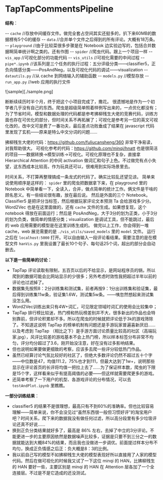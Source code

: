 # TapTapCommentsPipeline

**结构**：

 -- `cache` //存放中间缓存文件。做完全套占空间其实还挺多的，扒下来60MB的数据楞有5个G的缓存
 -- `data` //合并单个文件之后得到的所有评论。大概有18万条。
 -- `playground` //由于比较菜很多步骤是在 Notebook 边实验边写的，包括合并数据啊简单统计啊之类的。还有作图
 -- `spider` //爬虫代码。跟上一个项目一样
 -- `vis_app` //可视化部分的功能代码
 -- `vis_utils` //可视化需要的中间过程
 -- `pipe*.ipynb` //该系列是三个任务的执行过程：五分评级分类——classifier5，正负向情感分类——PosAndNeg，以及可视化代码的调试——visualization
 -- `datautils.py` //从 cache 到网络输入的辅助函数
 -- `models.py` //模型存放
 -- `run_app.py` //web 应用的执行文件

![sample][./sample.png]
 
断断续续历时半个月，终于把这个小项目完成了，撒花。
很遗憾地是作为一个初学者几乎没有自己的东西。爬虫是超级简单照着样例写出来的，一点优化都没有；为了节省时间，模型和数据处理的代码都是参考拂柳残生大佬的竞赛代码，训练方面也存在可优化的部分，但时间关系不再拓展了；可视化是参考另一位的英文可视化改的，改中文可是费了一番功夫，最后差点功败垂成了结果在 javascript 代码里发现了玄机——原来是特么中文分词的问题……

拂柳残生大佬的代码：https://github.com/fuliucansheng/360
非常干净易读，对我帮助很大。
可视化参考的代码：https://github.com/minqi/hnatt
也是很简洁的项目——数据转换->模型训练->可视化。可视化原理也不复杂，直接拿 Hierarchical Attention 的中间 activation 做词汇和句子上色。不过做完有点小失望，这东西成本比较高，作为玩具还可以，很难用到实际场景里去。

时间关系，不打算再整理搞成一条龙式的代码了。确实比较乱还望见谅。
简单来说使用顺序是这样的：
`spider` 里的爬虫把数据拿下来，在 playground 里的 Notebook 中简单看一下，全读入，合并，做点简单的统计工作。俩文件是干啥的顾名思义。有一些结论很有趣，放在最后说。
然后是外面的三个 Notebook。Classifier5 是把评分当标签，然后根据玩家评论文本预测 Ta 会给游戏多少分。Word2Vec 也是在这里面做的，还有 `cache` 文件的生成。如果想复现，这个 notebook 得放在前面运行；然后是 PosAndNeg，大于3分的划为正类，小于3分的划为负类，做简单的情感分类；visualization 是调试工具，但不能跳过，最后的 web 应用需要的模型是在这里训练生成的。
做完以上工作，你会得到一堆 cache，web 展览需要的是 `./vis_utils/saved_models` 里的 `model` 文件。
运行之后在 `localhost:5000` 打开。可以自由输入一段评论看结果。需要注意的是在模型文件 `hanVis.py` 里我设置了最长10个句子、每句话25个词，超出的部分会自动删去。

**以下是一些简单的讨论：**
 - TapTap 评论读取有限制，五百页以后的不给显示，是网站程序员的锅，所以爬到的数据可能会比网站显示的少很多；另外考虑时效性我把超过半年以前的评论也过滤掉了。
 - 数据集先按照8：2分训练集和测试集，前者再按9：1分出训练集和验证集，最后得到训练集11w条，验证集1.6W，测试集5w条。——咦忽然想起来测试集没怎么用。
 - Word2Vec训练出来只有4W+词汇，可见限定领域时词汇的使用会比较集中；
 - TapTap 排行榜比较迷，热门榜和热玩榜差别并不大，很多新出的作品也会特别靠前，但评论积累却不多。所以在爬虫的时候就把评论低于3k的游戏筛除了。不知道这说明 TapTap 的榜单机制有问题还是手游玩家普遍喜新厌旧……以及考虑到 TapTap （相比之下）是手游方面讨论质量比较高的社区（高端玩家.jpg），风评比较差的游戏基本不会上热门榜，所以样本标签分布非常不均匀，评分均分超过了3.6，刚开始没注意，好在没有过多影响结果。
 - 但也说明如果要做更细致的考察，应该多去爬一些评分较低热门作品。
 - 虽然已经算讨论气氛比较好的社区了，但绝大多数评论仍然不超过五十个字——中位数是47，均值111.2，75%也才到111，但最大达到了1w+，说明那些显示在评论首页的长评将均值一把拉上去了……为了保证样本数，爬虫的下限是15个字，这样看来似乎有提高阈值的必要——但这样就需要爬更多的游戏。
 - 还简单考察了一下用户的机型、各游戏评论的分布情况，可以去 `testAndPlot.ipynb` 里瞧瞧。


**一部分训练结果**：
 - classifier5 的结果不是很理想，最高只有不到60%的准确率。但也比较容易理解——简单来说，你不会没见过“虽然东西很一般但习惯好评”的淘宝用户吧？时间关系，爬下来的数据我没有做任何过滤，所以高分段里有多少垃圾评论还真不好说……
 - 换到正负分类结果就好多了，最高是 86% 左右，去掉了中立的3分评论。不能更进一步的主要原因依然是数据噪声比较多，证据是只要不到三分之一的数据就能达到大概84%的结果，而且我也没做进一步调优。前面提过样本分布不均匀，换成正负情感之后正：负大概是8：3的比例。
 - 我以前自己写的模型不如拂柳残生大佬的模型表现好所以直接用了人家的模型代码。然后在做可视化的时候我又试了一下这位 minqi 的 HAN，比拂柳残生的 HAN 要好一些，主要区别是 minqi 的 HAN 在 Attention 层各加了一个全连接层。不过是不是它造成的还没测试。

